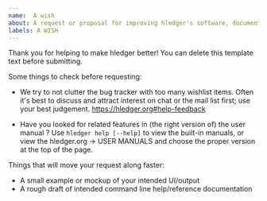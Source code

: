 ```yaml
---
name:  A wish
about: A request or proposal for improving hledger's software, documentation, marketing, usability...
labels: A WISH
---
```


Thank you for helping to make hledger better!
You can delete this template text before submitting.

Some things to check before requesting:

- We try to not clutter the bug tracker with too many wishlist items.
  Often it's best to discuss and attract interest on chat or the mail list first;
  use your best judgement. https://hledger.org#help-feedback

- Have you looked for related features in (the right version of) the user manual ? 
  Use `hledger help [--help]` to view the built-in manuals,
  or view the hledger.org -> USER MANUALS and choose the proper version
  at the top of the page.

Things that will move your request along faster:

- A small example or mockup of your intended UI/output
- A rough draft of intended command line help/reference documentation
